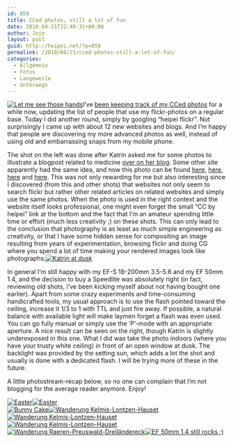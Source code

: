 ```yaml
---
id: 859
title: CCed photos, still a lot of fun
date: 2010-04-21T22:49:31+00:00
author: Jojo
layout: post
guid: http://heipei.net/?p=859
permalink: /2010/04/21/cced-photos-still-a-lot-of-fun/
categories:
  - Allgemein
  - Fotos
  - Langeweile
  - Unterwegs
---
```

[<img data-echo="https://farm3.static.flickr.com/2763/4298993568_1e76545b3b_n.jpg"  alt="Let me see those hands" class="alignleft" />](https://secure.flickr.com/photos/heipei/4298993568/ "Let me see those hands by heipei, on Flickr")I&#8217;ve [been keeping track of my CCed photos](https://heipei.net/2008/04/28/keeping-track-of-my-cced-photos/) for a while now, updating the list of people that use my flickr-photos on a regular base. Today I did another round, simply by googling &#8220;heipei flickr&#8221;. Not surprisingly I came up with about 12 new websites and blogs. And I&#8217;m happy that people are discovering my more advanced photos as well, instead of using old and embarrassing snaps from my mobile phone.

The shot on the left was done after Katrin asked me for some photos to illustrate a blogpost related to medicine [over on her blog](http://www.morenz.de). Some other site apparently had the same idea, and now this photo can be found [here](http://www.hallohund.de/hunde-basics/ernaehrung-gesundheit/293192/die-beliebtesten-tieraerzte-deutschlands), [here](http://www.elchburger.de/norwegen/auswandern/arbeiten/anerkennung-von-berufen-und-auslaendischer-schulabschluesse), [here](http://naturheilkunde-alternative-medizin.de/naturheilkunde-und-alternative-medizin/) and [here](http://www.marktplatz-osnabrueck.de/desktopdefault.aspx/tabid-465/1404_read-26124/). This was not only rewarding for me but also interesting since I discovered (from this and other shots) that websites not only seem to search flickr but rather other related articles on related websites and simply use the same photos. When the photo is used in the right context and the website itself looks professional, one might even forget the small &#8220;CC by heipei&#8221; link at the bottom and the fact that I&#8217;m an amateur spending little time or effort (much less creativity ;) on these shots. This can only lead to the conclusion that photography is as least as much simple engineering as creativity, or that I have some hidden sense for compositing an image resulting from years of experimentation, browsing flickr and doing CG where you spend a lot of time making your rendered images look like photographs.[<img data-echo="https://farm5.static.flickr.com/4021/4528436226_73ef6e10e5_n.jpg"  alt="Katrin at dusk" class="alignright" />](https://secure.flickr.com/photos/heipei/4528436226/ "Katrin at dusk by heipei, on Flickr")

In general I&#8217;m still happy with my EF-S 18-200mm 3.5-5.6 and my EF 50mm 1.4, and the decision to buy a Speedlite was absolutely right (in fact, reviewing old shots, I&#8217;ve been kicking myself about not having bought one earlier). Apart from some crazy experiments and time-consuming handicrafted tools, my usual approach is to use the flash pointed toward the ceiling, increase it 1/3 to 1 with TTL and just fire away. If possible, a natural balance with available light will make laymen forget a flash was even used. You can go fully manual or simply use the &#8216;P&#8217;-mode with an appropriate aperture. A nice result can be seen on the right, though Katrin is slightly underexposed in this one. What I did was take the photo indoors (where you have your trusty white ceiling) in front of an open window at dusk. The backlight was provided by the setting sun, which adds a lot the shot and usually is done with a dedicated flash. I will be trying more of these in the future.

A little photostream-recap below, so no one can complain that I&#8217;m not blogging for the average reader anymore. Enjoy!

<div class="img aligncenter">
  <a href="https://secure.flickr.com/photos/heipei/4483799270/" title="Easter by heipei, on Flickr"><img data-echo="https://farm3.static.flickr.com/2787/4483799270_bf8ff5c39a_n.jpg"  alt="Easter" /></a><a href="https://secure.flickr.com/photos/heipei/4483149215/" title="Easter by heipei, on Flickr"><img data-echo="https://farm5.static.flickr.com/4016/4483149215_fc4e2f4265_n.jpg"  alt="Easter" /></a><br /> <a href="https://secure.flickr.com/photos/heipei/4491020820/" title="Bunny Cake by heipei, on Flickr"><img data-echo="https://farm3.static.flickr.com/2792/4491020820_88e0acbdd7_n.jpg"  alt="Bunny Cake" /></a><a href="https://secure.flickr.com/photos/heipei/4507392895/" title="Wanderung Kelmis-Lontzen-Hauset by heipei, on Flickr"><img data-echo="https://farm5.static.flickr.com/4050/4507392895_c432035bbb_n.jpg"  alt="Wanderung Kelmis-Lontzen-Hauset" /></a><a href="https://secure.flickr.com/photos/heipei/4508033960/" title="Wanderung Kelmis-Lontzen-Hauset by heipei, on Flickr"><img data-echo="https://farm3.static.flickr.com/2371/4508033960_6776e4d6fa_n.jpg"  alt="Wanderung Kelmis-Lontzen-Hauset" /></a><a href="https://secure.flickr.com/photos/heipei/4508035908/" title="Wanderung Kelmis-Lontzen-Hauset by heipei, on Flickr"><img data-echo="https://farm3.static.flickr.com/2740/4508035908_8370b6976f_n.jpg"  alt="Wanderung Kelmis-Lontzen-Hauset" /></a><br /> <a href="https://secure.flickr.com/photos/heipei/4534753597/" title="Wanderung Raeren-Preuswald-Dreiländereck by heipei, on Flickr"><img data-echo="https://farm5.static.flickr.com/4037/4534753597_97840805d2_n.jpg"  alt="Wanderung Raeren-Preuswald-Dreiländereck" /></a><a href="https://secure.flickr.com/photos/heipei/4490380633/" title="EF 50mm 1.4 still rocks ;) by heipei, on Flickr"><img data-echo="https://farm5.static.flickr.com/4028/4490380633_a9cff5644b_n.jpg"  alt="EF 50mm 1.4 still rocks ;)" /></a>
</div>
